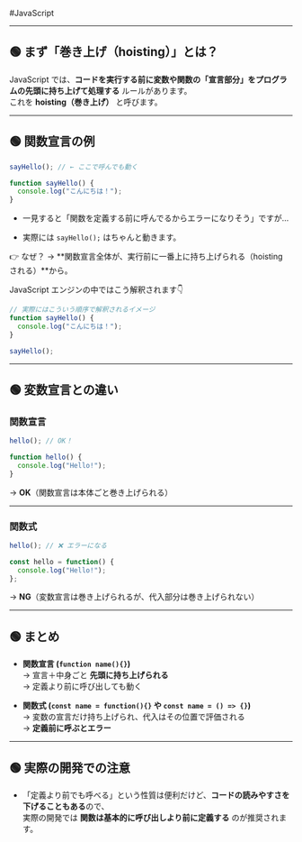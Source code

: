 #JavaScript 


---

## 🟢 まず「巻き上げ（hoisting）」とは？

JavaScript では、**コードを実行する前に変数や関数の「宣言部分」をプログラムの先頭に持ち上げて処理する** ルールがあります。  
これを **hoisting（巻き上げ）** と呼びます。

---

## 🟢 関数宣言の例

```js
sayHello(); // ← ここで呼んでも動く

function sayHello() {
  console.log("こんにちは！");
}
```

- 一見すると「関数を定義する前に呼んでるからエラーになりそう」ですが…
    
- 実際には `sayHello();` はちゃんと動きます。
    

👉 なぜ？ → **関数宣言全体が、実行前に一番上に持ち上げられる（hoisting される）**から。

JavaScript エンジンの中ではこう解釈されます👇

```js
// 実際にはこういう順序で解釈されるイメージ
function sayHello() {
  console.log("こんにちは！");
}

sayHello();
```

---

## 🟢 変数宣言との違い

### 関数宣言

```js
hello(); // OK！

function hello() {
  console.log("Hello!");
}
```

→ **OK**（関数宣言は本体ごと巻き上げられる）

---

### 関数式

```js
hello(); // ❌ エラーになる

const hello = function() {
  console.log("Hello!");
};
```

→ **NG**（変数宣言は巻き上げられるが、代入部分は巻き上げられない）

---

## 🟢 まとめ

- **関数宣言 (`function name(){}`)**  
    → 宣言＋中身ごと **先頭に持ち上げられる**  
    → 定義より前に呼び出しても動く
    
- **関数式 (`const name = function(){}` や `const name = () => {}`)**  
    → 変数の宣言だけ持ち上げられ、代入はその位置で評価される  
    → **定義前に呼ぶとエラー**
    

---

## 🟢 実際の開発での注意

- 「定義より前でも呼べる」という性質は便利だけど、**コードの読みやすさを下げることもある**ので、  
    実際の開発では **関数は基本的に呼び出しより前に定義する** のが推奨されます。
    
